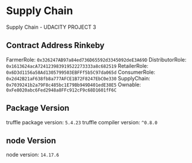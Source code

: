 # Supply Chain
Supply Chain - UDACITY PROJECT 3

## Contract Address Rinkeby
FarmerRole: `0x326247AB97a84ed736D65592d3345092deE3A69D`
DistributorRole: `0x1613624acA724123983919522273333a8c682519`
RetailerRole: `0x6D3d1156a58Ad1305799503EBFFf5b5C97da065d`
ConsumerRole: `0x2d42B21aF638fb8a777AFCE1B72F8247EbC0e330`
SupplyChain: `0x7039241b2a79F8c485bc1E79Bb949D401edE38E5`
Ownable: `0xFe8020abc6Fed2948a8FFc912cF9c68D1601fF6C`

## Package Version
truffle package version: `5.4.23`
truffle compiler version: `^0.8.0`

## node Version
node version: `14.17.6`